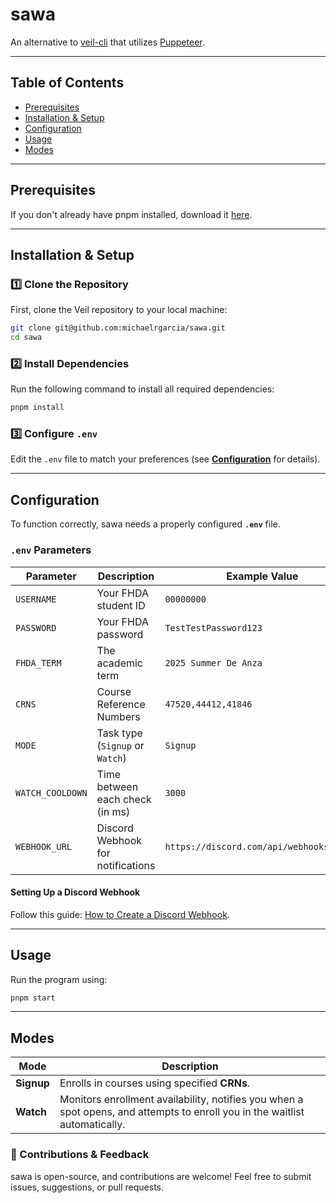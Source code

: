 # sawa

An alternative to [veil-cli](https://github.com/aandrewduong/veil-cli) that utilizes [Puppeteer](https://pptr.dev/).

---

## Table of Contents

- [Prerequisites](#prerequisites)
- [Installation & Setup](#installation--setup)
- [Configuration](#configuration)
- [Usage](#usage)
- [Modes](#modes)

---

## Prerequisites

If you don't already have pnpm installed, download it [here](https://pnpm.io/installation).

---

## Installation & Setup

### 1️⃣ Clone the Repository
First, clone the Veil repository to your local machine:

```sh
git clone git@github.com:michaelrgarcia/sawa.git
cd sawa
```

### 2️⃣ Install Dependencies
Run the following command to install all required dependencies:

```sh
pnpm install
```

### 3️⃣ Configure `.env`
Edit the `.env` file to match your preferences (see **[Configuration](#configuration)** for details).

---

## Configuration

To function correctly, sawa needs a properly configured **`.env`** file.

### `.env` Parameters

| Parameter             | Description                                      | Example Value                              |
|----------------------|------------------------------------------------|-------------------------------------------|
| `USERNAME`           | Your FHDA student ID                          | `00000000`                                |
| `PASSWORD`           | Your FHDA password                            | `TestTestPassword123`                     |
| `FHDA_TERM`              | The academic term                              | `2025 Summer De Anza`                     |                                |       
| `CRNS`              | Course Reference Numbers                      | `47520,44412,41846`                       |
| `MODE`              | Task type (`Signup` or `Watch`)            | `Signup` 
| `WATCH_COOLDOWN` | Time between each check (in ms) | `3000`
| `WEBHOOK_URL`           | Discord Webhook for notifications             | `https://discord.com/api/webhooks/[...]`  |

#### Setting Up a Discord Webhook  
Follow this guide: [How to Create a Discord Webhook](https://hookdeck.com/webhooks/platforms/how-to-get-started-with-discord-webhooks).

---

## Usage

Run the program using:

```sh
pnpm start
```
---

## Modes

| Mode      | Description |
|-----------|------------|
| **Signup**   | Enrolls in courses using specified **CRNs**. |
| **Watch**    | Monitors enrollment availability, notifies you when a spot opens, and attempts to enroll you in the waitlist automatically. |


### 🚀 Contributions & Feedback  
sawa is open-source, and contributions are welcome! Feel free to submit issues, suggestions, or pull requests.
